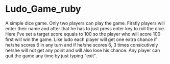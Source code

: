 # Ludo_Game_ruby

A simple dice game. Only two players can play the game. Firstly players will enter their name and after that he has to just press enter key to roll the dice. Here I've set a target score equals to 100 so the player who will score 100 first will win the game. Like ludo each player will get one extra chance if he/she scores 6 in any turn and if he/she scores 6, 3 times consicutively he/she will not get any point and will also lose his chance. Any player can quit the game any time by just typing "exit". 

